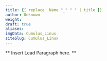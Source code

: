 ```yaml
---
title: {{ replace .Name "_" " " | title }}
author: Unknown
weight:
draft: true
aliases:
imgData: Cumulus_Linux
siteSlug: Cumulus_Linux
---
```

** Insert Lead Paragraph here. **
